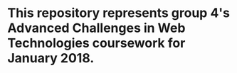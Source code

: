 # This repository represents group 4's Advanced Challenges in Web Technologies coursework for January 2018.
